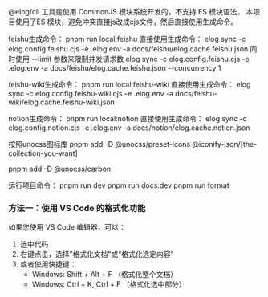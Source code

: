 @elog/cli 工具是使用 CommonJS 模块系统开发的，不支持 ES 模块语法。
本项目使用了ES 模块，避免冲突直接js改成cjs文件，然后直接使用生成命令。

feishu生成命令：
pnpm run local:feishu
直接使用生成命令：
elog sync -c elog.config.feishu.cjs -e .elog.env  -a docs/feishu/elog.cache.feishu.json
同时使用 --limit 参数来限制并发请求数
elog sync -c elog.config.feishu.cjs -e .elog.env -a docs/feishu/elog.cache.feishu.json --concurrency 1

feishu-wiki生成命令：
pnpm run local:feishu-wiki
直接使用生成命令：
elog sync -c elog.config.feishu-wiki.cjs -e .elog.env  -a docs/feishu-wiki/elog.cache.feishu-wiki.json

notion生成命令：
pnpm run local:notion
直接使用生成命令：
elog sync -c elog.config.notion.cjs -e .elog.env -a docs/notion/elog.cache.notion.json

按照unocss图标库
pnpm add -D @unocss/preset-icons @iconify-json/[the-collection-you-want]

pnpm add -D @unocss/carbon

运行项目命令：
pnpm run dev
pnpm run docs:dev
pnpm run format

### 方法一：使用 VS Code 的格式化功能
如果您使用 VS Code 编辑器，可以：
1. 选中代码
2. 右键点击，选择"格式化文档"或"格式化选定内容"
3. 或者使用快捷键：
   - Windows: Shift + Alt + F （格式化整个文档）
   - Windows: Ctrl + K, Ctrl + F （格式化选中部分）